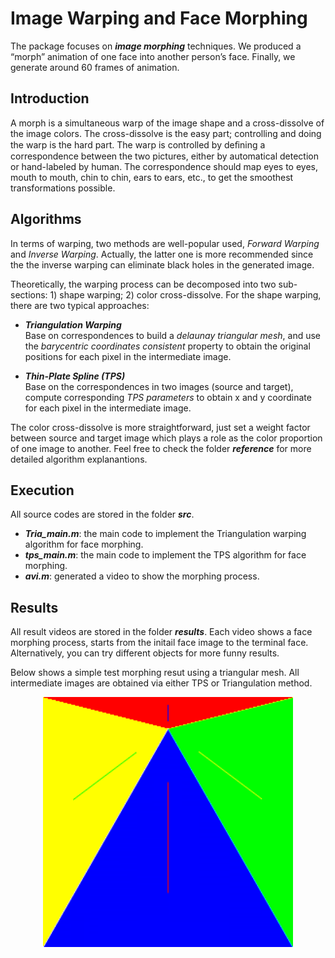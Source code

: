 # Image Warping and Face Morphing
The package focuses on **_image morphing_** techniques. We produced a “morph” animation of one face into another person’s face. Finally, we generate around 60 frames of animation.


Introduction
------------
A morph is a simultaneous warp of the image shape and a cross-dissolve of the image colors. The cross-dissolve is the easy part; controlling and doing the warp is the hard part. The warp is controlled by deﬁning a correspondence between the two pictures, either by automatical detection or hand-labeled by human. The correspondence should map eyes to eyes, mouth to mouth, chin to chin, ears to ears, etc., to get the smoothest transformations possible.


Algorithms
----------
In terms of warping, two methods are well-popular used, _Forward Warping_ and _Inverse Warping_. Actually, the latter one is more recommended since the the inverse warping can eliminate black holes in the generated image.      

Theoretically, the warping process can be decomposed into two sub-sections: 1) shape warping; 2) color cross-dissolve. For the shape warping, there are two typical approaches:
* **_Triangulation Warping_**    
  Base on correspondences to build a _delaunay triangular mesh_, and use the _barycentric coordinates consistent_ property to obtain the original positions for each pixel in the intermediate image.
  
* **_Thin-Plate Spline (TPS)_**   
  Base on the correspondences in two images (source and target), compute corresponding _TPS parameters_ to obtain x and y coordinate for each pixel in the intermediate image.

The color cross-dissolve is more straightforward, just set a weight factor between source and target image which plays a role as the color proportion of one image to another. Feel free to check the folder **_reference_** for more detailed algorithm explanantions.


Execution
---------
All source codes are stored in the folder **_src_**.
* **_Tria_main.m_**: the main code to implement the Triangulation warping algorithm for face morphing.
* **_tps_main.m_**: the main code to implement the TPS algorithm for face morphing. 
* **_avi.m_**: generated a video to show the morphing process.


Results
-------
All result videos are stored in the folder **_results_**. Each video shows a face morphing process, starts from the initail face image to the terminal face. Alternatively, you can try different objects for more funny results.       

Below shows a simple test morphing resut using a triangular mesh. All intermediate images are obtained via either TPS or Triangulation method. 
<div align=center>
  <img width="400" height="400" src="./results/eval_test.gif", alt="demo1"/>
</div>
